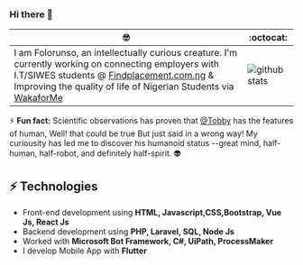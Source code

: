 ### Hi there 👋

 🤓 | :octocat:
--|--
I am Folorunso, an intellectually curious creature. I'm currently working on connecting employers with I.T/SIWES students @ [Findplacement.com.ng](https://findplacement.com.ng) & Improving the quality of life of Nigerian Students via [WakaforMe](https://twitter.com/wakaforme_ng)|![github stats](https://github-readme-stats.vercel.app/api?username=afolorunso&show_icons=true&line_height=60) 

⚡ **Fun fact:** Scientific observations has proven that [@Tobby](https://twitter.com/mroluwatobby) has the features of human, Well! that could be true But just said in a wrong way! My curiousity has led me to discover his humanoid status --great mind, half-human, half-robot, and definitely half-spirit. 👽

## ⚡ Technologies 
- Front-end development using **HTML, Javascript,CSS,Bootstrap, Vue Js, React Js**
- Backend development using **PHP, Laravel, SQL, Node Js**
- Worked with **Microsoft Bot Framework, C#, UiPath, ProcessMaker**
- I develop Mobile App with **Flutter**


